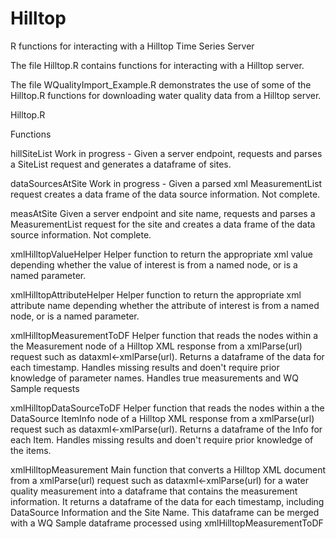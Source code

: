 # Hilltop
R functions for interacting with a Hilltop Time Series Server

The file Hilltop.R contains functions for interacting with a Hilltop server.

The file WQualityImport_Example.R demonstrates the use of some of the Hilltop.R functions for downloading water quality data from a Hilltop server. 

Hilltop.R

Functions

hillSiteList
Work in progress - Given a server endpoint, requests and parses a SiteList request and generates a dataframe of sites.

dataSourcesAtSite
Work in progress - Given a parsed xml MeasurementList request creates a data frame of the data source information.  Not complete.

measAtSite
Given a server endpoint and site name, requests and parses a MeasurementList request for the site and creates a data frame of the data source information.  Not complete.

xmlHilltopValueHelper
Helper function to return the appropriate xml value depending whether the value of interest is from a named node, or is a named parameter.

xmlHilltopAttributeHelper
Helper function to return the appropriate xml attribute name depending whether the attribute of interest is from a named node, or is a named parameter.

xmlHilltopMeasurementToDF
Helper function that reads the nodes within a the Measurement node of a Hilltop XML response from a xmlParse(url) request such as dataxml<-xmlParse(url). 
Returns a dataframe of the data for each timestamp.
Handles missing results and doen't require prior knowledge of parameter names.
Handles true measurements and WQ Sample requests

xmlHilltopDataSourceToDF
Helper function that reads the nodes within a the DataSource ItemInfo node of a Hilltop XML response from a xmlParse(url) request such as dataxml<-xmlParse(url).
Returns a dataframe of the Info for each Item.
Handles missing results and doen't require prior knowledge of the items.

xmlHilltopMeasurement
Main function that converts a Hilltop XML document from a xmlParse(url) request such as dataxml<-xmlParse(url) for a water quality measurement into a dataframe that contains the measurement information.
It returns a dataframe of the data for each timestamp, including DataSource Information and the Site Name.
This dataframe can be merged with a WQ Sample dataframe processed using xmlHilltopMeasurementToDF